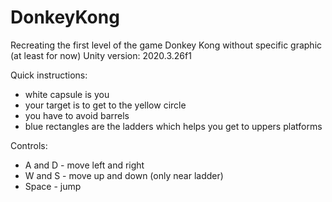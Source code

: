 # DonkeyKong
Recreating the first level of the game Donkey Kong without specific graphic (at least for now)
Unity version: 2020.3.26f1

Quick instructions:
  - white capsule is you 
  - your target is to get to the yellow circle
  - you have to avoid barrels 
  - blue rectangles  are the ladders which helps you get to uppers platforms

Controls: 
  - A and D - move left and right
  - W and S - move up and down (only near ladder)
  - Space - jump

